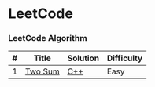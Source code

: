 
LeetCode
========

### LeetCode Algorithm

| # | Title | Solution | Difficulty |
|---| ----- | -------- | ---------- |
|1|[Two Sum](https://leetcode.com/problems/two-sum/)| [C++](https://github.com/riyasingh1004/Leetcode/blob/main/1-100/1.%20Two%20Sum.cpp)|Easy|

